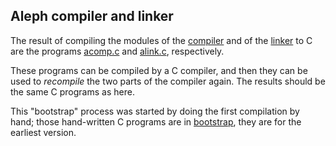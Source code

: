 ## Aleph compiler and linker

The result of compiling the modules of the [compiler](../comp) 
and of the [linker](../link) to C are the programs [acomp.c](acomp.c) 
and [alink.c](alink.c), respectively.

These programs can be compiled by a C compiler, and then
they can be used to *recompile* the two parts of the compiler again.
The results should be the same C programs as here.

This "bootstrap" process was started by doing the first compilation 
by hand; those hand-written C programs are in [bootstrap](../bootstrap),
they are for the earliest version.
